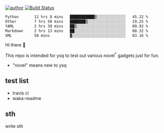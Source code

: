 [![author](https://img.shields.io/badge/author-ysq-green)](https://github.com/Yang-Shiqin)
[![Build Status](https://app.travis-ci.com/Yang-Shiqin/testall.svg?branch=main)](https://app.travis-ci.com/Yang-Shiqin/testall)

<!--START_SECTION:waka-->

```txt
Python       12 hrs 8 mins   ███████████▒░░░░░░░░░░░░░   45.32 %
Other        7 hrs 50 mins   ███████▒░░░░░░░░░░░░░░░░░   29.25 %
YAML         2 hrs 39 mins   ██▒░░░░░░░░░░░░░░░░░░░░░░   09.92 %
Markdown     2 hrs 13 mins   ██░░░░░░░░░░░░░░░░░░░░░░░   08.32 %
XML          50 mins         ▓░░░░░░░░░░░░░░░░░░░░░░░░   03.16 %
```

<!--END_SECTION:waka-->

Hi there 👋

This repo is intended for ysq to test out various novel<sup>*</sup> gadgets just for fun.

- "novel" means new to ysq

## test list
- travis ci
- waka-readme


## sth
write sth

